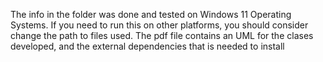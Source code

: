 The info in the folder was done and tested on Windows 11 Operating Systems.
If you need to run this on other platforms, you should consider change the path to files used.
The pdf file contains an UML for the clases developed, and the external dependencies that is needed to install
